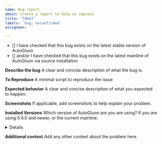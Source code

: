 ```yaml
---
name: Bug report
about: Create a report to help us improve
title: "[BUG]"
labels: 'bug: unconfirmed'
assignees: ''

---
```


- [] I have checked that this bug exists on the latest stable version of AutoGluon
- [] and/or I have checked that this bug exists on the latest mainline of AutoGluon via source installation

**Describe the bug**
A clear and concise description of what the bug is.

**To Reproduce**
A minimal script to reproduce the issue

**Expected behavior**
A clear and concise description of what you expected to happen.

**Screenshots**
If applicable, add screenshots to help explain your problem.

**Installed Versions**
Which version of AutoGluon are you are using?
If you are using 0.4.0 and newer, or the current mainline:
<details>

```python
# Replace this code with the output of the following:
from autogluon.core.utils import show_versions
show_versions()
```

</details>

**Additional context**
Add any other context about the problem here.
